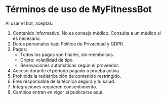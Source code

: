 # Términos de uso de MyFitnessBot

Al usar el bot, aceptas:

1. Contenido informativo. No es consejo médico. Consulta a un médico si es necesario.
2. Datos personales bajo Política de Privacidad y GDPR.
3. Pagos:
   - Todos los pagos son finales, sin reembolsos.
   - Cripto: volatilidad de tipo.
   - Renovaciones automáticas según el proveedor.
4. Acceso durante el periodo pagado o prueba activa.
5. Prohibida la redistribución de contenido restringido.
6. Eres responsable de la técnica segura y tu salud.
7. Integraciones requieren consentimiento.
8. Cambios entran en vigor al publicarse aquí.

